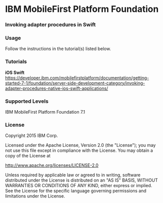 IBM MobileFirst Platform Foundation
===
### Invoking adapter procedures in Swift


### Usage
Follow the instructions in the tutorial(s) listed below.

### Tutorials

**iOS Swift**
https://developer.ibm.com/mobilefirstplatform/documentation/getting-started-7-1/foundation/server-side-development-category/invoking-adapter-procedures-native-ios-swift-applications/

### Supported Levels
IBM MobileFirst Platform Foundation 7.1

### License
Copyright 2015 IBM Corp.

Licensed under the Apache License, Version 2.0 (the "License");
you may not use this file except in compliance with the License.
You may obtain a copy of the License at

http://www.apache.org/licenses/LICENSE-2.0

Unless required by applicable law or agreed to in writing, software
distributed under the License is distributed on an "AS IS" BASIS,
WITHOUT WARRANTIES OR CONDITIONS OF ANY KIND, either express or implied.
See the License for the specific language governing permissions and
limitations under the License.
